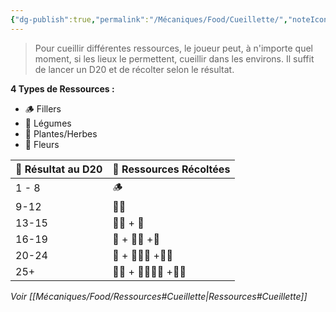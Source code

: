 ```yaml
---
{"dg-publish":true,"permalink":"/Mécaniques/Food/Cueillette/","noteIcon":""}
---
```


> Pour cueillir différentes ressources, le joueur peut, à n'importe quel moment, si les lieux le permettent, cueillir dans les environs. Il suffit de lancer un D20 et de récolter selon le résultat.

**4 Types de Ressources :** 

- 🪵 Fillers
- 🥕 Légumes
- 🍃 Plantes/Herbes
- 🌸 Fleurs

| 🎲 Résultat au D20 | 🏹 Ressources Récoltées |
| ------------------ | ----------------------- |
| 1 - 8              | 🪵                      |
| 9-12               | 🍃🍃                    |
| 13-15              | 🍃🍃 + 🥕               |
| 16-19              | 🌸 + 🍃🍃 +🥕           |
| 20-24              | 🌸 + 🍃🍃🍃 +🥕🥕       |
| 25+                | 🌸🌸 + 🍃🍃🍃🍃  +🥕🥕  |
*Voir [[Mécaniques/Food/Ressources#Cueillette\|Ressources#Cueillette]]*